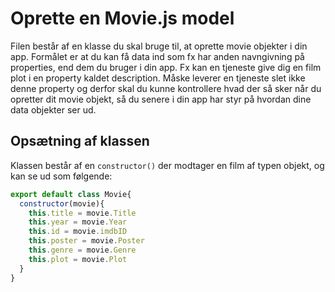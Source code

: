 # Oprette en Movie.js model
Filen består af en klasse du skal bruge til, at oprette movie objekter i din app. Formålet er at du kan få data ind som fx har anden navngivning på properties, end dem du bruger i din app. Fx kan en tjeneste give dig en film plot i en property kaldet description. Måske leverer en tjeneste slet ikke denne property og derfor skal du kunne kontrollere hvad der så sker når du opretter dit movie objekt, så du senere i din app har styr på hvordan dine data objekter ser ud.

## Opsætning af klassen
Klassen består af en `constructor()` der modtager en film af typen objekt, og kan se ud som følgende:

```javascript
export default class Movie{
  constructor(movie){
    this.title = movie.Title
    this.year = movie.Year
    this.id = movie.imdbID
    this.poster = movie.Poster
    this.genre = movie.Genre
    this.plot = movie.Plot
  }
}
```

